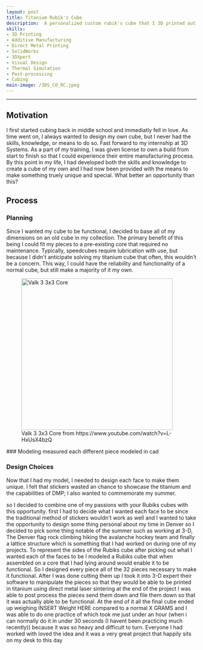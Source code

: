 ```yaml
---
layout: post
title: Titanium Rubik's Cube
description:  A personalized custom rubik's cube that I 3D printed out of titanium during my time spent with 3D Systems in Summer 2022
skills: 
- 3D Printing
- Additive Manufacturing
- Direct Metal Printing
- SolidWorks
- 3DXpert
- Visual Design
- Thermal Simulation
- Post-processing
- Cubing
main-image: /3DS_CO_RC.jpeg
---
```

---
## Motivation
I first started cubing back in middle school and immediatly fell in love. As time went on, I always wanted to design my own cube, but I never had the skills, knowledge, or means to do so. Fast forward to my internship at 3D Systems. As a part of my training, I was given license to own a build from start to finish so that I could experience their entire manufacturing process. By this point in my life, I had developed both the skills and knowledge to create a cube of my own and I had now been provided with the means to make something truely unique and special. What better an opportunity than this? <!-- fix this sentence? --> 

## Process
### Planning
Since I wanted my cube to be functional, I decided to base all of my dimensions on an old cube in my collection. The primary benefit of this being I could fit my pieces to a pre-existing core that required no maintenance. Typically, speedcubes require lubrication with use, but because I didn't anticipate solving my titanium cube that often, this wouldn't be a concern. This way, I could have the reliability and functionality of a normal cube, but still make a majority of it my own. 
<figure>
  <img src="/Core.png" alt="Valk 3 3x3 Core" style="height:400px; justify-content: center">
  <figcaption>Valk 3 3x3 Core from https://www.youtube.com/watch?v=L-HxUsX4bzQ</figcaption>
</figure> 
<!-- {% include image-gallery.html images="Core.png" height="400" %}
<span style="font-size: 10px">"Valk 3 3x3 Core" from https://www.youtube.com/watch?v=L-HxUsX4bzQ</span> -->
### Modeling
<!-- talk about modeling the pieces -->
measured each different piece
modeled in cad

### Design Choices
<!-- talk about my reasons for each piece -->
Now that I had my model, I needed to design each face to make them unique. I felt that stickers wasted an chance to showcase the titanium and the capabilities of DMP; I also wanted to commemorate my summer. 

so I decided to combine one of my passions with your Rubiks cubes with this opportunity.  first I had to decide what I wanted each face to be since the traditional method of stickers wouldn't work as well and I wanted to take the opportunity to design some thing personal about my time in Denver so I decided to pick some thing notable of the summer such as working at 3-D, The Denver flag rock climbing hiking the avalanche hockey team and finally a lattice structure which is something that I had worked on during one of my projects. To represent the sides of the Rubiks cube after picking out what I wanted each of the faces to be I modeled a Rubiks cube that when assembled on a core that I had lying around would enable it to be functional. So I designed every piece all of the  32 pieces necessary to make it functional. After I was done cutting them up I took it into 3-D expert their software to manipulate the pieces so that they would be able to be printed in titanium using direct metal laser sintering at the end of the project I was able to post process the pieces send them down and file them down so that it was actually able to be functional. At the end of it all the final cube ended up weighing INSERT  Weight HERE compared to a normal X GRAMS and I was able to do one practice of which took me just under an hour (when i can normally do it in under 30 seconds (I havent been practicing much recently)) because it was so heavy and difficult to turn. Everyone I had worked with loved the idea and it was a very great project that happily sits on my desk to this day












